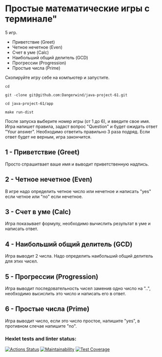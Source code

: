 # Простые математические игры с терминале"
5 игр.
* Приветствие (Greet) 
* Четное нечетное (Even)  
* Счет в уме (Calc) 
* Наибольший общий делитель (GCD)
* Прогрессии (Progression)
* Простые числа (Prime) 

Скопируйте игру себе на компьютер и запустите.
```
cd
```
```
git -clone git@github.com:Dangerwind/java-project-61.git
```
```
cd java-project-61/app
```
```
make run-dist
```
После запуска выберите номер игры (от 1 до 6), и введите свое имя. Игра напишет правила, задаст вопрос "Question" и будет ожидать ответ "Your answer". 
Необходимо ответить правильно 3 раза подряд. Если ответ будет не верным, игра закончится. 
 
## 1 - Приветствие (Greet)
Просто спрашитвает ваше имя и выводит приветственную надпись.

## 2 - Четное нечетное (Even)
В игре надо определить четное число или нечетное и написать "yes" если четное или "no" если нечетное.

## 3 - Счет в уме (Calc) 
Игра показывает формулу, необходимо вычислить результат в уме и написать ответ.

## 4 - Наибольший общий делитель (GCD)
Игра выводит 2 числа. Надо определить наибольший общий делитель для этих чисел.

## 5 - Прогрессии (Progression)
Игра выводит последовательность чисел заменив одно число на "..", необходимо высислить это число и написать его в ответ. 

## 6 - Простые числа (Prime)
Игра выводит число, если это число простое, напишите "yes", в противном слечае напишите "no".

### Hexlet tests and linter status:
[![Actions Status](https://github.com/Dangerwind/java-project-61/actions/workflows/hexlet-check.yml/badge.svg)](https://github.com/Dangerwind/java-project-61/actions)
[![Maintainability](https://api.codeclimate.com/v1/badges/36e7d961c2390365fad9/maintainability)](https://codeclimate.com/github/Dangerwind/java-project-61/maintainability)
[![Test Coverage](https://api.codeclimate.com/v1/badges/36e7d961c2390365fad9/test_coverage)](https://codeclimate.com/github/Dangerwind/java-project-61/test_coverage)

